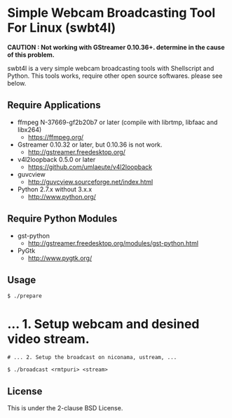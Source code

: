 <!-- vim: set noet ts=2 sts=2 sw=2 ft=markdown : -->

Simple Webcam Broadcasting Tool For Linux (swbt4l)
===================================================

__CAUTION : Not working with GStreamer 0.10.36+. determine in the cause of this problem.__

swbt4l is a very simple webcam broadcasting tools with Shellscript and Python.
This tools works, require other open source softwares. please see below.

Require Applications
--------------------

- ffmpeg N-37669-gf2b20b7 or later (compile with librtmp, libfaac and libx264)
  - https://ffmpeg.org/
- Gstreamer 0.10.32 or later, but 0.10.36 is not work. 
  - http://gstreamer.freedesktop.org/
- v4l2loopback 0.5.0 or later
  - https://github.com/umlaeute/v4l2loopback
- guvcview
  - http://guvcview.sourceforge.net/index.html
- Python 2.7.x without 3.x.x
  - http://www.python.org/

Require Python Modules
----------------------

- gst-python
  - http://gstreamer.freedesktop.org/modules/gst-python.html
- PyGtk
  - http://www.pygtk.org/

Usage
-----

	$ ./prepare

  # ... 1. Setup webcam and desined video stream.
	# ... 2. Setup the broadcast on niconama, ustream, ...

	$ ./broadcast <rmtpuri> <stream>

License
-------

This is under the 2-clause BSD License.

